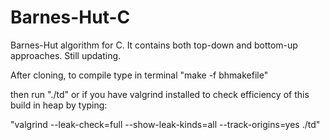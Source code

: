 # Barnes-Hut-C
Barnes-Hut algorithm for C. It contains both top-down and bottom-up approaches. Still updating.

After cloning, to compile type in terminal "make -f bhmakefile"

then run "./td" or if you have valgrind installed to check efficiency of this build in heap by typing:

"valgrind --leak-check=full --show-leak-kinds=all --track-origins=yes ./td"
